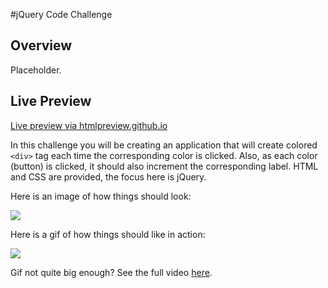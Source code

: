 #jQuery Code Challenge

## Overview
Placeholder.

## Live Preview
[Live preview via htmlpreview.github.io](https://htmlpreview.github.io/?https://github.com/4cm4k1/prime_assessment_1/blob/master/index.html)

In this challenge you will be creating an application that will create colored `<div>` tag each time the corresponding color is clicked. Also, as each color (button) is clicked, it should also increment the corresponding label. HTML and CSS are provided, the focus here is jQuery. 

Here is an image of how things should look:

![](http://i.imgur.com/kNR9bsI.png)

Here is a gif of how things should like in action: 

![](http://i.giphy.com/l46CjOg8GvCqz9igM.gif)

Gif not quite big enough? See the full video [here](https://dl.dropboxusercontent.com/u/86491916/Exp-Trm-Final.mp4).

<!--<video src="https://dl.dropboxusercontent.com/u/86491916/Exp-Trm-Final.mp4">-->

<!--<video>-->
<!--  <source src="https://dl.dropboxusercontent.com/u/86491916/Exp-Trm-Final.mp4" type="video/mp4">-->
<!--</video>-->
